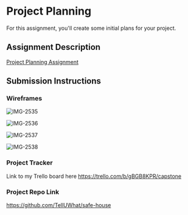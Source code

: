 # Project Planning
For this assignment, you'll create some initial plans for your project.

## Assignment Description
[Project Planning Assignment](https://education.launchcode.org/liftoff/modules/assignments/project-planning)

## Submission Instructions

### Wireframes

![IMG-2535](https://user-images.githubusercontent.com/51352851/67623830-6e393c80-f7ef-11e9-84b8-00f66676984c.JPG)

![IMG-2536](https://user-images.githubusercontent.com/51352851/67623886-22d35e00-f7f0-11e9-87f9-6c5708f554af.JPG)

![IMG-2537](https://user-images.githubusercontent.com/51352851/67623900-45657700-f7f0-11e9-84da-b267319ace06.JPG)

![IMG-2538](https://user-images.githubusercontent.com/51352851/67623917-5b733780-f7f0-11e9-9563-3b881073fe1f.JPG)

### Project Tracker
Link to my Trello board here
https://trello.com/b/gBGB8KPR/capstone

### Project Repo Link

https://github.com/TellUWhat/safe-house
